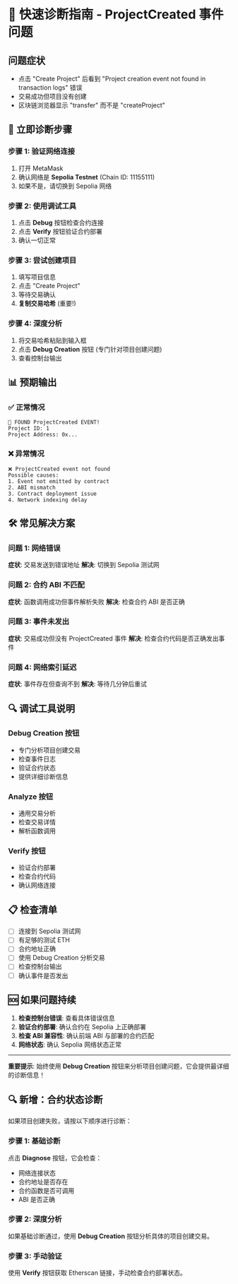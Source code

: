 # 🚨 快速诊断指南 - ProjectCreated 事件问题

## 问题症状
- 点击 "Create Project" 后看到 "Project creation event not found in transaction logs" 错误
- 交易成功但项目没有创建
- 区块链浏览器显示 "transfer" 而不是 "createProject"

## 🔧 立即诊断步骤

### 步骤 1: 验证网络连接
1. 打开 MetaMask
2. 确认网络是 **Sepolia Testnet** (Chain ID: 11155111)
3. 如果不是，请切换到 Sepolia 网络

### 步骤 2: 使用调试工具
1. 点击 **Debug** 按钮检查合约连接
2. 点击 **Verify** 按钮验证合约部署
3. 确认一切正常

### 步骤 3: 尝试创建项目
1. 填写项目信息
2. 点击 "Create Project"
3. 等待交易确认
4. **复制交易哈希** (重要!)

### 步骤 4: 深度分析
1. 将交易哈希粘贴到输入框
2. 点击 **Debug Creation** 按钮 (专门针对项目创建问题)
3. 查看控制台输出

## 📊 预期输出

### ✅ 正常情况
```
🎉 FOUND ProjectCreated EVENT!
Project ID: 1
Project Address: 0x...
```

### ❌ 异常情况
```
❌ ProjectCreated event not found
Possible causes:
1. Event not emitted by contract
2. ABI mismatch
3. Contract deployment issue
4. Network indexing delay
```

## 🛠️ 常见解决方案

### 问题 1: 网络错误
**症状**: 交易发送到错误地址
**解决**: 切换到 Sepolia 测试网

### 问题 2: 合约 ABI 不匹配
**症状**: 函数调用成功但事件解析失败
**解决**: 检查合约 ABI 是否正确

### 问题 3: 事件未发出
**症状**: 交易成功但没有 ProjectCreated 事件
**解决**: 检查合约代码是否正确发出事件

### 问题 4: 网络索引延迟
**症状**: 事件存在但查询不到
**解决**: 等待几分钟后重试

## 🔍 调试工具说明

### Debug Creation 按钮
- 专门分析项目创建交易
- 检查事件日志
- 验证合约状态
- 提供详细诊断信息

### Analyze 按钮
- 通用交易分析
- 检查交易详情
- 解析函数调用

### Verify 按钮
- 验证合约部署
- 检查合约代码
- 确认网络连接

## 📋 检查清单

- [ ] 连接到 Sepolia 测试网
- [ ] 有足够的测试 ETH
- [ ] 合约地址正确
- [ ] 使用 Debug Creation 分析交易
- [ ] 检查控制台输出
- [ ] 确认事件是否发出

## 🆘 如果问题持续

1. **检查控制台错误**: 查看具体错误信息
2. **验证合约部署**: 确认合约在 Sepolia 上正确部署
3. **检查 ABI 兼容性**: 确认前端 ABI 与部署的合约匹配
4. **网络状态**: 确认 Sepolia 网络状态正常

---

**重要提示**: 始终使用 **Debug Creation** 按钮来分析项目创建问题，它会提供最详细的诊断信息！

## 🔍 **新增：合约状态诊断**

如果项目创建失败，请按以下顺序进行诊断：

### **步骤 1: 基础诊断**
点击 **Diagnose** 按钮，它会检查：
- 网络连接状态
- 合约地址是否存在
- 合约函数是否可调用
- ABI 是否正确

### **步骤 2: 深度分析**
如果基础诊断通过，使用 **Debug Creation** 按钮分析具体的项目创建交易。

### **步骤 3: 手动验证**
使用 **Verify** 按钮获取 Etherscan 链接，手动检查合约部署状态。
